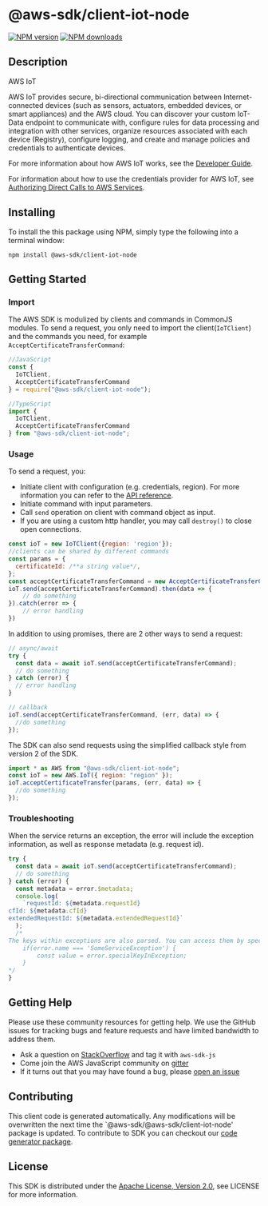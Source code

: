 # @aws-sdk/client-iot-node

[![NPM version](https://img.shields.io/npm/v/@aws-sdk/client-iot-node/preview.svg)](https://www.npmjs.com/package/@aws-sdk/client-iot-node)
[![NPM downloads](https://img.shields.io/npm/dm/@aws-sdk/client-iot-node.svg)](https://www.npmjs.com/package/@aws-sdk/client-iot-node)

## Description

<fullname>AWS IoT</fullname> <p>AWS IoT provides secure, bi-directional communication between Internet-connected devices (such as sensors, actuators, embedded devices, or smart appliances) and the AWS cloud. You can discover your custom IoT-Data endpoint to communicate with, configure rules for data processing and integration with other services, organize resources associated with each device (Registry), configure logging, and create and manage policies and credentials to authenticate devices.</p> <p>For more information about how AWS IoT works, see the <a href="https://docs.aws.amazon.com/iot/latest/developerguide/aws-iot-how-it-works.html">Developer Guide</a>.</p> <p>For information about how to use the credentials provider for AWS IoT, see <a href="https://docs.aws.amazon.com/iot/latest/developerguide/authorizing-direct-aws.html">Authorizing Direct Calls to AWS Services</a>.</p>

## Installing

To install the this package using NPM, simply type the following into a terminal window:

```
npm install @aws-sdk/client-iot-node
```

## Getting Started

### Import

The AWS SDK is modulized by clients and commands in CommonJS modules. To send a request, you only need to import the client(`IoTClient`) and the commands you need, for example `AcceptCertificateTransferCommand`:

```javascript
//JavaScript
const {
  IoTClient,
  AcceptCertificateTransferCommand
} = require("@aws-sdk/client-iot-node");
```

```javascript
//TypeScript
import {
  IoTClient,
  AcceptCertificateTransferCommand
} from "@aws-sdk/client-iot-node";
```

### Usage

To send a request, you:

- Initiate client with configuration (e.g. credentials, region). For more information you can refer to the [API reference][].
- Initiate command with input parameters.
- Call `send` operation on client with command object as input.
- If you are using a custom http handler, you may call `destroy()` to close open connections.

```javascript
const ioT = new IoTClient({region: 'region'});
//clients can be shared by different commands
const params = {
  certificateId: /**a string value*/,
};
const acceptCertificateTransferCommand = new AcceptCertificateTransferCommand(params);
ioT.send(acceptCertificateTransferCommand).then(data => {
    // do something
}).catch(error => {
    // error handling
})
```

In addition to using promises, there are 2 other ways to send a request:

```javascript
// async/await
try {
  const data = await ioT.send(acceptCertificateTransferCommand);
  // do something
} catch (error) {
  // error handling
}
```

```javascript
// callback
ioT.send(acceptCertificateTransferCommand, (err, data) => {
  //do something
});
```

The SDK can also send requests using the simplified callback style from version 2 of the SDK.

```javascript
import * as AWS from "@aws-sdk/client-iot-node";
const ioT = new AWS.IoT({ region: "region" });
ioT.acceptCertificateTransfer(params, (err, data) => {
  //do something
});
```

### Troubleshooting

When the service returns an exception, the error will include the exception information, as well as response metadata (e.g. request id).

```javascript
try {
  const data = await ioT.send(acceptCertificateTransferCommand);
  // do something
} catch (error) {
  const metadata = error.$metadata;
  console.log(
    `requestId: ${metadata.requestId}
cfId: ${metadata.cfId}
extendedRequestId: ${metadata.extendedRequestId}`
  );
  /*
The keys within exceptions are also parsed. You can access them by specifying exception names:
    if(error.name === 'SomeServiceException') {
        const value = error.specialKeyInException;
    }
*/
}
```

## Getting Help

Please use these community resources for getting help. We use the GitHub issues for tracking bugs and feature requests and have limited bandwidth to address them.

- Ask a question on [StackOverflow](https://stackoverflow.com/questions/tagged/aws-sdk-js) and tag it with `aws-sdk-js`
- Come join the AWS JavaScript community on [gitter](https://gitter.im/aws/aws-sdk-js-v3)
- If it turns out that you may have found a bug, please [open an issue](https://github.com/aws/aws-sdk-js-v3/issues)

## Contributing

This client code is generated automatically. Any modifications will be overwritten the next time the `@aws-sdk/@aws-sdk/client-iot-node' package is updated. To contribute to SDK you can checkout our [code generator package][].

## License

This SDK is distributed under the
[Apache License, Version 2.0](http://www.apache.org/licenses/LICENSE-2.0),
see LICENSE for more information.

[code generator package]: https://github.com/aws/aws-sdk-js-v3/tree/master/packages/service-types-generator
[api reference]: https://docs.aws.amazon.com/AWSJavaScriptSDK/latest/
